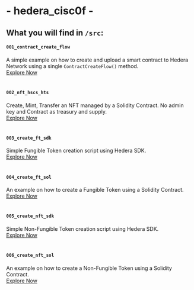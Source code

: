 # - hedera_cisc0f - 
## What you will find in `/src`:
#### `001_contract_create_flow`
A simple example on how to create and upload a smart contract to Hedera Network using a single `ContractCreateFlow()` method.<br>
[Explore Now](./src/001_contract_create_flow/)
#
#### `002_nft_hscs_hts`
Create, Mint, Transfer an NFT managed by a Solidity Contract. No admin key and Contract as treasury and supply.<br>
[Explore Now](./src/002_nft_hscs_hts/)
#
#### `003_create_ft_sdk`
Simple Fungible Token creation script using Hedera SDK.<br>
[Explore Now](./src/003_create_ft_sdk/)
#
#### `004_create_ft_sol`
An example on how to create a Fungible Token using a Solidity Contract.<br>
[Explore Now](./src/004_create_ft_sol/)
#
#### `005_create_nft_sdk`
Simple Non-Fungible Token creation script using Hedera SDK.<br>
[Explore Now](./src/005_create_nft_sdk/)
#
#### `006_create_nft_sol`
An example on how to create a Non-Fungible Token using a Solidity Contract.<br>
[Explore Now](./src/006_create_nft_sol/)